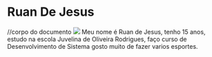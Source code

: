 <H1>Ruan De Jesus</H1>
<body>//corpo do documento
<img src= "local da imagem"
<p>
  Meu nome é Ruan de Jesus, tenho 15 anos, estudo na escola Juvelina de Oliveira Rodrigues, faço curso de Desenvolvimento de Sistema
gosto muito de fazer varios esportes.


